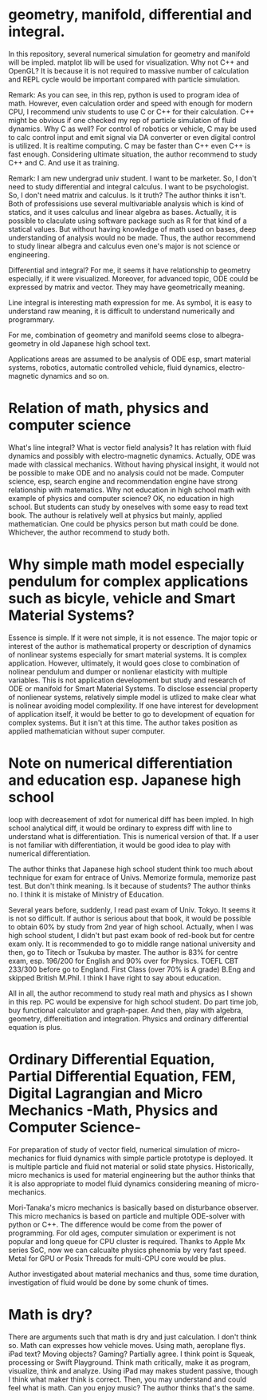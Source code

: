 # geometry, manifold, differential and integral.

In this repository, several numerical simulation for geometry and manifold will be impled. matplot lib will be used for visualization. Why not C++ and OpenGL? It is because it is not required to massive number of calculation and REPL cycle would be important compared with particle simulation.

Remark:
As you can see, in this rep, python is used to program idea of math. However, even calculation order and speed with enough for modern CPU, I recommend univ students to use C or C++ for their calculation. C++ might be obvious if one checked my rep of particle simulation of fluid dynamics. Why C as well? For control of robotics or vehicle, C may be used to calc control input and emit signal via DA converter or even digital control is utilized. It is realtime computing. C may be faster than C++ even C++ is fast enough. Considering ultimate situation, the author recommend to study C++ and C. And use it as training.

Remark:
I am new undergrad univ student. I want to be marketer. So, I don't need to study differential and integral calculus. I want to be psychologist. So, I don't need matrix and calculus. Is it truth? The author thinks it isn't. Both of professisions use several multivariable analysis which is kind of statics, and it uses calculus and linear algebra as bases. Actually, it is possible to claculate using software package such as R for that kind of a statical values. But without having knowledge of math used on bases, deep understanding of analysis would no be made. Thus, the author recommend to study linear albegra and calculus even one's major is not science or engineering.

Differential and integral? For me, it seems it have relationship to geometry especially, if it were visualized. Moreover, for advanced topic, ODE could be expressed by matrix and vector. They may have geometrically meaning.

Line integral is interesting math expression for me. As symbol, it is easy to understand raw meaning, it is difficult to understand numerically and programmary.

For me, combination of geometry and manifold seems close to albegra-geometry in old Japanese high school text.

Applications areas are assumed to be analysis of ODE esp, smart material systems, robotics, automatic controlled vehicle, fluid dynamics, electro-magnetic dynamics and so on.

# Relation of math, physics and computer science

What's line integral? What is vector field analysis? It has relation with fluid dynamics and possibly with electro-magnetic dynamics. Actually, ODE was made with classical mechanics. Without having physical insight, it would not be possible to make ODE and no analysis could not be made. Computer science, esp, search engine and recommendation engine have strong relationship with matematics. Why not education in high school math with example of physics and computer science? OK, no education in high school. But students can study by oneselves with some easy to read text book. The authour is relatively well at physics but mainly, applied mathematician. One could be physics person but math could be done. Whichever, the author recommend to study both.

# Why simple math model especially pendulum for complex applications such as bicyle, vehicle and Smart Material Systems?

Essence is simple. If it were not simple, it is not essence. The major topic or interest of the author is mathematical property or description of dynamics of nonlinear systems especially for smart material systems. It is complex application. However, ultimately, it would goes close to combination of nolinear pendulum and dumper or nonlienar elasticity with multiple variables. This is not application development but study and research of ODE or manifold for Smart Material Systems. To disclose essencial property of nonlienear systems, relatively simple model is utlized to make clear what is nolinear avoiding model complexility. If one have interest for development of application itself, it would be better to go to development of equation for complex systems. But it isn't at this time. The author takes position as applied mathematician without super computer.

# Note on numerical differentiation and education esp. Japanese high school

loop with decreasement of xdot for numerical diff has been impled. In high school analytical diff, it would be ordinary to express diff with line to understand what is differentiation. This is numerical version of that. If a user is not familiar with differentiation, it would be good idea to play with numerical differentiation.

The author thinks that Japanese high school student think too much about technique for exam for entrace of Univs. Memorize formula, memorize past test. But don't think meaning. Is it because of students? The author thinks no. I think it is mistake of Ministry of Education.

Several years before, suddenly, I read past exam of Univ. Tokyo. It seems it is not so difficult. If author is serious about that book, it would be possible to obtain 60% by study from 2nd year of high school. Actually, when I was high school student, I didn't but past exam book of red-book but for centre exam only. It is recommended to go to middle range national university and then, go to Titech or Tsukuba by master. The author is 83% for centre exam, esp. 196/200 for English and 90% over for Physics. TOEFL CBT 233/300 before go to England. First Class (over 70% is A grade) B.Eng and skipped British M.Phil. I think I have right to say about education.

All in all, the author recommend to study real math and physics as I shown in this rep. PC would be expensive for high school student. Do part time job, buy functional calculator and graph-paper. And then, play with algebra, geometry, differeitiation and integration. Physics and ordinary differential equation is plus.

# Ordinary Differential Equation, Partial Differential Equation, FEM, Digital Lagrangian and Micro Mechanics -Math, Physics and Computer Science-

For preparation of study of vector field, numerical simulation of micro-mechanics for fluid dynamics with simple particle prototype is deployed. It is multiple particle and fluid not material or solid state physics. Historically, micro mechanics is used for material engineering but the author thinks that it is also appropriate to model fluid dynamics considering meaning of micro-mechanics. 

Mori-Tanaka's micro mechanics is basically based on disturbance observer. This micro mechanics is based on particle and multiple ODE-solver with python or C++. The difference would be come from the power of programming. For old ages, computer simulation or experiment is not popular and long queue for CPU cluster is required. Thanks to Apple Mx series SoC, now we can calcualte physics phenomia by very fast speed. Metal for GPU or Posix Threads for multi-CPU core would be plus.

Author investigated about material mechanics and thus, some time duration, investigation of fluid would be done by some chunk of times.

# Math is dry?

There are arguments such that math is dry and just calculation. I don't think so. Math can expresses how vehicle moves. Using math, aeroplane flys. iPad text? Moving objects? Gaming? Partially agree. I think point is Squeak, processing or Swift Playground. Think math critically, make it as program, visualize, think and analyze. Using iPad may makes student passive, though I think what maker think is correct. Then, you may understand and could feel what is math. Can you enjoy music? The author thinks that's the same.